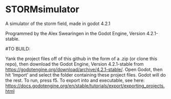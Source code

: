 # STORMsimulator
A simulator of the storm field, made in godot 4.2.1

Programmed by the Alex Swearingen in the Godot Engine, Version 4.2.1-stable.

#TO BUILD:

Yank the project files off of this github in the form of a .zip (or clone this repo), then download the Godot Engine, Version 4.2.1-stable from https://godotengine.org/download/archive/4.2.1-stable/.
Open Godot, then hit 'Import' and select the folder containing these project files. Godot will do the rest. To run, press f5. To export into and executable, see here: https://docs.godotengine.org/en/stable/tutorials/export/exporting_projects.html